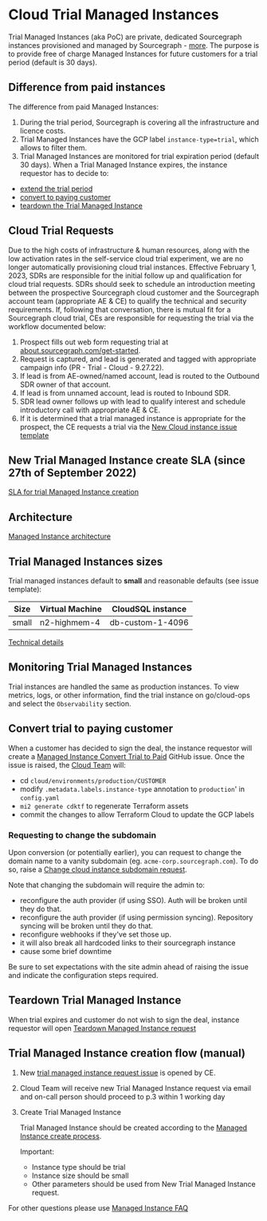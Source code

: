 # Cloud Trial Managed Instances

Trial Managed Instances (aka PoC) are private, dedicated Sourcegraph instances provisioned and managed by Sourcegraph - [more](https://docs.sourcegraph.com/cloud).
The purpose is to provide free of charge Managed Instances for future customers for a trial period (default is 30 days).

## Difference from paid instances

The difference from paid Managed Instances:

1. During the trial period, Sourcegraph is covering all the infrastructure and licence costs.
1. Trial Managed Instances have the GCP label `instance-type=trial`, which allows to filter them.
1. Trial Managed Instances are monitored for trial expiration period (default 30 days). When a Trial Managed Instance expires, the instance requestor has to decide to:

- [extend the trial period](#extend-trial-managed-instance)
- [convert to paying customer](#convert-trial-to-paying-customer)
- [teardown the Trial Managed Instance](#teardown-trial-managed-instance)

## Cloud Trial Requests

Due to the high costs of infrastructure & human resources, along with the low activation rates in the self-service cloud trial experiment, we are no longer automatically provisioning cloud trial instances.
Effective February 1, 2023, SDRs are responsible for the initial follow up and qualification for cloud trial requests. SDRs should seek to schedule an introduction meeting between the prospective Sourcegraph cloud customer and the Sourcegraph account team (appropriate AE & CE) to qualify the technical and security requirements. If, following that conversation, there is mutual fit for a Sourcegraph cloud trial, CEs are responsible for requesting the trial via the workflow documented below:

1. Prospect fills out web form requesting trial at [about.sourcegraph.com/get-started](https://about.sourcegraph.com/get-started?t=enterprise).
2. Request is captured, and lead is generated and tagged with appropriate campaign info (PR - Trial - Cloud - 9.27.22).
3. If lead is from AE-owned/named account, lead is routed to the Outbound SDR owner of that account.
4. If lead is from unnamed account, lead is routed to Inbound SDR.
5. SDR lead owner follows up with lead to qualify interest and schedule introductory call with appropriate AE & CE.
6. If it is determined that a trial managed instance is appropriate for the prospect, the CE requests a trial via the [New Cloud instance issue template](https://github.com/sourcegraph/customer/issues/new?assignees=&labels=team/cloud,mi,mi/new-instance-request&projects=&template=new_managed_instance.yml&title=New+Cloud+instance:+%255BCUSTOMER+NAME%255D)

## New Trial Managed Instance create SLA (since 27th of September 2022)

[SLA for trial Managed Instance creation](./index.md#slas-for-managed-instances)

## Architecture

[Managed Instance architecture](./technical-docs/index.md)

## Trial Managed Instances sizes

Trial managed instances default to **small** and reasonable defaults (see issue template):

| Size  | Virtual Machine | CloudSQL instance |
| ----- | --------------- | ----------------- |
| small | n2-highmem-4    | db-custom-1-4096  |

[Technical details](https://sourcegraph.sourcegraph.com/github.com/sourcegraph/controller@3888a606795a32823dd5376cc2a6fdc1eed2b378/-/blob/internal/apis/sourcegraphcloud/types.go?L96-165)

## Monitoring Trial Managed Instances

Trial instances are handled the same as production instances. To view metrics, logs, or other information, find the trial instance on go/cloud-ops and select the `Observability` section.

## Convert trial to paying customer

When a customer has decided to sign the deal, the instance requestor will create a [Managed Instance Convert Trial to Paid](index.md#managed-instance-requests) GitHub issue. Once the issue is raised, the [Cloud Team](././index.md#team) will:

- cd `cloud/environments/production/CUSTOMER`
- modify `.metadata.labels.instance-type` annotation to `production`' in `config.yaml`
- `mi2 generate cdktf` to regenerate Terraform assets
- commit the changes to allow Terraform Cloud to update the GCP labels

### Requesting to change the subdomain

Upon conversion (or potentially earlier), you can request to change the domain name to a vanity subdomain (eg. `acme-corp.sourcegraph.com`). To do so, raise a [Change cloud instance subdomain request](https://github.com/sourcegraph/customer/issues/new/choose).

Note that changing the subdomain will require the admin to:

- reconfigure the auth provider (if using SSO). Auth will be broken until they do that.
- reconfigure the auth provider (if using permission syncing). Repository syncing will be broken until they do that.
- reconfigure webhooks if they've set those up.
- it will also break all hardcoded links to their sourcegraph instance
- cause some brief downtime

Be sure to set expectations with the site admin ahead of raising the issue and indicate the configuration steps required.

## Teardown Trial Managed Instance

When trial expires and customer do not wish to sign the deal, instance requestor will open [Teardown Managed Instance request](./index.md#managed-instance-requests)

## Trial Managed Instance creation flow (manual)

1. New [trial managed instance request issue](https://github.com/sourcegraph/customer/issues/new?assignees=&labels=team%2Fcloud%2C+mi%2Cmi%2Fnew-instance-request%2C+cloud-trial&template=new_trial_managed_instance.md&title=New+Trial+Managed+Instance+request%3A+%5Bdomain+name%5D) is opened by CE.

2. Cloud Team will receive new Trial Managed Instance request via email and on-call person should proceed to p.3 within 1 working day

3. Create Trial Managed Instance

   Trial Managed Instance should be created according to the [Managed Instance create process](./technical-docs/v2.0/creation_process.md).

   Important:

   - Instance type should be trial
   - Instance size should be small
   - Other parameters should be used from New Trial Managed Instance request.

For other questions please use [Managed Instance FAQ](./index.md#faq)
